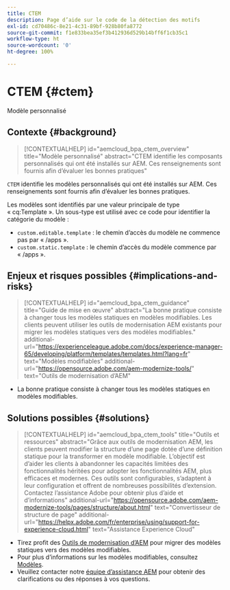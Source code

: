 ```yaml
---
title: CTEM
description: Page d’aide sur le code de la détection des motifs
exl-id: cd70486c-8e21-4c31-89bf-928b80fa8772
source-git-commit: f1e833bea35ef3b412936d529b14bff6f1cb35c1
workflow-type: ht
source-wordcount: '0'
ht-degree: 100%

---
```


# CTEM {#ctem}

Modèle personnalisé

## Contexte {#background}

>[!CONTEXTUALHELP]
>id="aemcloud_bpa_ctem_overview"
>title="Modèle personnalisé"
>abstract="CTEM identifie les composants personnalisés qui ont été installés sur AEM. Ces renseignements sont fournis afin d’évaluer les bonnes pratiques"

`CTEM` identifie les modèles personnalisés qui ont été installés sur AEM. Ces renseignements sont fournis afin d’évaluer les bonnes pratiques.

Les modèles sont identifiés par une valeur principale de type « cq:Template ». Un sous-type est utilisé avec ce code pour identifier la catégorie du modèle :

* `custom.editable.template` : le chemin d’accès du modèle ne commence pas par « /apps ».
* `custom.static.template` : le chemin d’accès du modèle commence par « /apps ».

## Enjeux et risques possibles {#implications-and-risks}

>[!CONTEXTUALHELP]
>id="aemcloud_bpa_ctem_guidance"
>title="Guide de mise en œuvre"
>abstract="La bonne pratique consiste à changer tous les modèles statiques en modèles modifiables. Les clients peuvent utiliser les outils de modernisation AEM existants pour migrer les modèles statiques vers des modèles modifiables."
>additional-url="https://experienceleague.adobe.com/docs/experience-manager-65/developing/platform/templates/templates.html?lang=fr" text="Modèles modifiables"
>additional-url="https://opensource.adobe.com/aem-modernize-tools/" text="Outils de modernisation d’AEM"

* La bonne pratique consiste à changer tous les modèles statiques en modèles modifiables.

## Solutions possibles {#solutions}

>[!CONTEXTUALHELP]
>id="aemcloud_bpa_ctem_tools"
>title="Outils et ressources"
>abstract="Grâce aux outils de modernisation AEM, les clients peuvent modifier la structure d’une page dotée d’une définition statique pour la transformer en modèle modifiable. L’objectif est d’aider les clients à abandonner les capacités limitées des fonctionnalités héritées pour adopter les fonctionnalités AEM, plus efficaces et modernes. Ces outils sont configurables, s’adaptent à leur configuration et offrent de nombreuses possibilités d’extension. Contactez l’assistance Adobe pour obtenir plus d’aide et d’informations"
>additional-url="https://opensource.adobe.com/aem-modernize-tools/pages/structure/about.html" text="Convertisseur de structure de page"
>additional-url="https://helpx.adobe.com/fr/enterprise/using/support-for-experience-cloud.html" text="Assistance Experience Cloud"

* Tirez profit des [Outils de modernisation d’AEM](https://opensource.adobe.com/aem-modernize-tools/) pour migrer des modèles statiques vers des modèles modifiables.
* Pour plus d’informations sur les modèles modifiables, consultez [Modèles](https://experienceleague.adobe.com/docs/experience-manager-65/developing/platform/templates/templates.html?lang=fr).
* Veuillez contacter notre [équipe d’assistance AEM](https://helpx.adobe.com/fr/enterprise/using/support-for-experience-cloud.html) pour obtenir des clarifications ou des réponses à vos questions.
